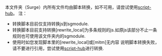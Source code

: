 本文件夹（Surge）内所有文件均由脚本转换，如不可用，请尝试使用[script-hub](https://github.com/Script-Hub-Org/Script-Hub/wiki)。
注：
* 转换脚本目前仅支持转换js到sgmodule.
* 转换脚本目前支持转换[rewrite_local]为多条规则的js.如原js该部分不止一条规则也可使用该文件夹内的sgmodule.
* 使用时如您发现脚本里的[rewrite_local]或[mitm]无内容 说明脚本转换失败，请不要进行引用，尝试使用[script-hub](https://github.com/Script-Hub-Org/Script-Hub/wiki)进行转换.
